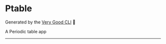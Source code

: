 # Ptable

Generated by the [Very Good CLI][very_good_cli_link] 🤖

A Periodic table app

---


[very_good_cli_link]: https://github.com/VeryGoodOpenSource/very_good_cli
